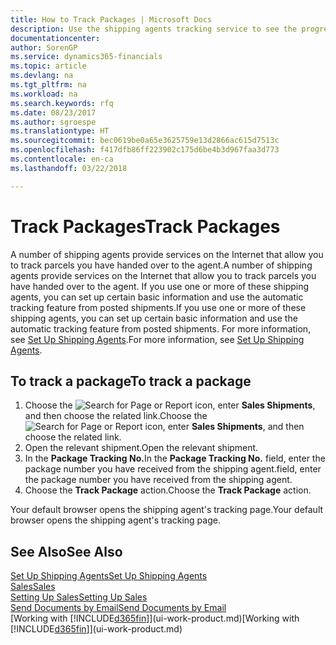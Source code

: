 ```yaml
---
title: How to Track Packages | Microsoft Docs
description: Use the shipping agents tracking service to see the progress of a delivery.
documentationcenter: 
author: SorenGP
ms.service: dynamics365-financials
ms.topic: article
ms.devlang: na
ms.tgt_pltfrm: na
ms.workload: na
ms.search.keywords: rfq
ms.date: 08/23/2017
ms.author: sgroespe
ms.translationtype: HT
ms.sourcegitcommit: bec0619be0a65e3625759e13d2866ac615d7513c
ms.openlocfilehash: f417dfb86ff223902c175d6be4b3d967faa3d773
ms.contentlocale: en-ca
ms.lasthandoff: 03/22/2018

---
```

# <a name="track-packages"></a><span data-ttu-id="9fd64-103">Track Packages</span><span class="sxs-lookup"><span data-stu-id="9fd64-103">Track Packages</span></span>
<span data-ttu-id="9fd64-104">A number of shipping agents provide services on the Internet that allow you to track parcels you have handed over to the agent.</span><span class="sxs-lookup"><span data-stu-id="9fd64-104">A number of shipping agents provide services on the Internet that allow you to track parcels you have handed over to the agent.</span></span> <span data-ttu-id="9fd64-105">If you use one or more of these shipping agents, you can set up certain basic information and use the automatic tracking feature from posted shipments.</span><span class="sxs-lookup"><span data-stu-id="9fd64-105">If you use one or more of these shipping agents, you can set up certain basic information and use the automatic tracking feature from posted shipments.</span></span> <span data-ttu-id="9fd64-106">For more information, see [Set Up Shipping Agents](sales-how-to-set-up-shipping-agents.md).</span><span class="sxs-lookup"><span data-stu-id="9fd64-106">For more information, see [Set Up Shipping Agents](sales-how-to-set-up-shipping-agents.md).</span></span>

## <a name="to-track-a-package"></a><span data-ttu-id="9fd64-107">To track a package</span><span class="sxs-lookup"><span data-stu-id="9fd64-107">To track a package</span></span>
1. <span data-ttu-id="9fd64-108">Choose the ![Search for Page or Report](media/ui-search/search_small.png "Search for Page or Report icon") icon, enter **Sales Shipments**, and then choose the related link.</span><span class="sxs-lookup"><span data-stu-id="9fd64-108">Choose the ![Search for Page or Report](media/ui-search/search_small.png "Search for Page or Report icon") icon, enter **Sales Shipments**, and then choose the related link.</span></span>
2. <span data-ttu-id="9fd64-109">Open the relevant shipment.</span><span class="sxs-lookup"><span data-stu-id="9fd64-109">Open the relevant shipment.</span></span>
3. <span data-ttu-id="9fd64-110">In the **Package Tracking No.**</span><span class="sxs-lookup"><span data-stu-id="9fd64-110">In the **Package Tracking No.**</span></span> <span data-ttu-id="9fd64-111">field, enter the package number you have received from the shipping agent.</span><span class="sxs-lookup"><span data-stu-id="9fd64-111">field, enter the package number you have received from the shipping agent.</span></span>
4. <span data-ttu-id="9fd64-112">Choose the **Track Package** action.</span><span class="sxs-lookup"><span data-stu-id="9fd64-112">Choose the **Track Package** action.</span></span>

<span data-ttu-id="9fd64-113">Your default browser opens the shipping agent's tracking page.</span><span class="sxs-lookup"><span data-stu-id="9fd64-113">Your default browser opens the shipping agent's tracking page.</span></span>

## <a name="see-also"></a><span data-ttu-id="9fd64-114">See Also</span><span class="sxs-lookup"><span data-stu-id="9fd64-114">See Also</span></span>
[<span data-ttu-id="9fd64-115">Set Up Shipping Agents</span><span class="sxs-lookup"><span data-stu-id="9fd64-115">Set Up Shipping Agents</span></span>](sales-how-to-set-up-shipping-agents.md)  
[<span data-ttu-id="9fd64-116">Sales</span><span class="sxs-lookup"><span data-stu-id="9fd64-116">Sales</span></span>](sales-manage-sales.md)  
[<span data-ttu-id="9fd64-117">Setting Up Sales</span><span class="sxs-lookup"><span data-stu-id="9fd64-117">Setting Up Sales</span></span>](sales-setup-sales.md)  
[<span data-ttu-id="9fd64-118">Send Documents by Email</span><span class="sxs-lookup"><span data-stu-id="9fd64-118">Send Documents by Email</span></span>](ui-how-send-documents-email.md)  
<span data-ttu-id="9fd64-119">[Working with [!INCLUDE[d365fin](includes/d365fin_md.md)]](ui-work-product.md)</span><span class="sxs-lookup"><span data-stu-id="9fd64-119">[Working with [!INCLUDE[d365fin](includes/d365fin_md.md)]](ui-work-product.md)</span></span>

